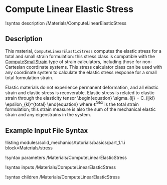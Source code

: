 # Compute Linear Elastic Stress

!syntax description /Materials/ComputeLinearElasticStress

## Description

This material, `ComputeLinearElasticStress` computes the elastic stress for a total and small strain formulation: this stress class is compatible with the [ComputeSmallStrain](/ComputeSmallStrain.md) type of strain calculators, including those for non-Cartesian coordinate systems.
This stress calculator class can be used with any coordinate system to calculate the elastic stress response for a small total formulation strain.

Elastic materials do not experience permanent deformation, and all elastic strain and elastic stress is recoverable. Elastic stress is related to elastic strain through the elasticity tensor
\begin{equation}
\sigma_{ij} = C_{ijkl} \epsilon_{kl}^{total}
\end{equation}
where $\boldsymbol{\epsilon}^{total}$ is the total strain formulation; this strain measure is also the sum of the mechanical elastic strain and any eigenstrains in the system.

## Example Input File Syntax

!listing modules/solid_mechanics/tutorials/basics/part_1.1.i block=Materials/stress


!syntax parameters /Materials/ComputeLinearElasticStress

!syntax inputs /Materials/ComputeLinearElasticStress

!syntax children /Materials/ComputeLinearElasticStress
